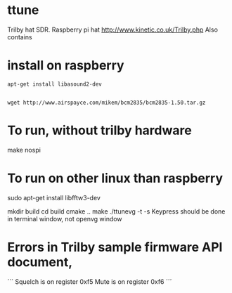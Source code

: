 # ttune

Trilby hat SDR. Raspberry pi hat http://www.kinetic.co.uk/Trilby.php
Also contains 

# install on raspberry

    apt-get install libasound2-dev


    wget http://www.airspayce.com/mikem/bcm2835/bcm2835-1.50.tar.gz


#  To run, without trilby hardware

   make nospi

#  To run on other linux than raspberry
  sudo apt-get install libfftw3-dev 

  mkdir build
  cd build
  cmake ..
  make
  ./ttunevg -t -s
Keypress should be done in terminal window, not openvg window 


#  Errors in Trilby sample firmware API document,
´´´
  Squelch is on register 0xf5
  Mute is on register 0xf6
´´´
